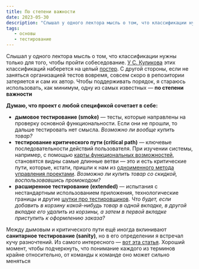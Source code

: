 ```yaml
---
title: По степени важности
date: 2023-05-30
description: "Слышал у одного лектора мысль о том, что классификации нужны только для того, чтобы пройти собеседование. У С. Куликова этих классификаций наберется на целый постер. С другой стороны, если не заняться организацией тестов вовремя, совсем скоро в репозитории затеряется и сам их автор. Чтобы поддерживать порядок, я стараюсь использовать, как минимум, одну из самых известных — по степени важности"
tags:
   - основы
   - тестирование
---
```



Слышал у одного лектора мысль о том, что классификации нужны только для того, чтобы пройти собеседование. [У С. Куликова](https://svyatoslav.biz/software_testing_book/) этих классификаций наберется на целый [постер](http://svyatoslav.biz/wp-pics/software_testing_classification_ru.png). С другой стороны, если не заняться организацией тестов вовремя, совсем скоро в репозитории затеряется и сам их автор. Чтобы поддерживать порядок, я стараюсь использовать, как минимум, одну из самых известных — **по степени важности**

**Думаю, что проект с любой спецификой сочетает в себе:**

- **дымовое тестирование (smoke)** — тесты, которые направлены на проверку основной функциональности. Если они не прошли, то дальше тестировать нет смысла. _Возможно ли вообще купить товар?_
- **тестирование критического пути (critical path)** — ключевые последовательности действий пользователя. При изучении системы, например, с помощью [карты функциональных возможностей](http://okiseleva.blogspot.com/2020/01/mind-map.html), становятся видны самые длинные ветви — это и есть критические пути, которые, кстати, пришли к нам из [одноименного метода управления проектами](https://skillbox.ru/media/management/kak-zavershit-proekt-v-srok-s-pomoshchyu-metoda-kriticheskogo-puti-rasskazyvaem-na-primere/). _Возможно ли купить товар со скидкой, воспользовавшись промокодом?_
- **расширенное тестирование (extended)** — испытания с нестандартным использованием приложения, технологические границы и другие [шутки про тестировщиков](https://avva.livejournal.com/3170578.html). _Что будет, если добавить в корзину какой-нибудь товар в одной вкладке, в другой вкладке его удалить из корзины, а затем в первой вкладке приступить к оформлению заказа?_

Между дымовым и критического пути ещё иногда вклинивают **санитарное тестирование (sanity)**, но в его определении я встречал кучу разночтений. Из самого интересного — [вот эта статья](https://testitquickly.com/2018/06/25/mens-sanita-in-corpore-sanity/). Хороший момент, чтобы подчеркнуть, что понимание каждого из терминов крайне относительно, от команды к команде оно может сильно меняться
